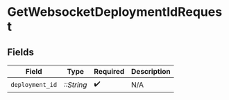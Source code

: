 # GetWebsocketDeploymentIdRequest


## Fields

| Field              | Type               | Required           | Description        |
| ------------------ | ------------------ | ------------------ | ------------------ |
| `deployment_id`    | *::String*         | :heavy_check_mark: | N/A                |